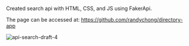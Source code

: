 Created search api with HTML, CSS, and JS using FakerApi.

The page can be accessed at: https://github.com/randychong/directory-app

![api-search-draft-4](https://user-images.githubusercontent.com/80119466/113949985-e2925080-97d5-11eb-8e49-6e7149215bc4.png)
